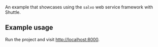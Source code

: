 An example that showcases using the `salvo` web service framework with Shuttle.

## Example usage

Run the project and visit <http://localhost:8000>.
